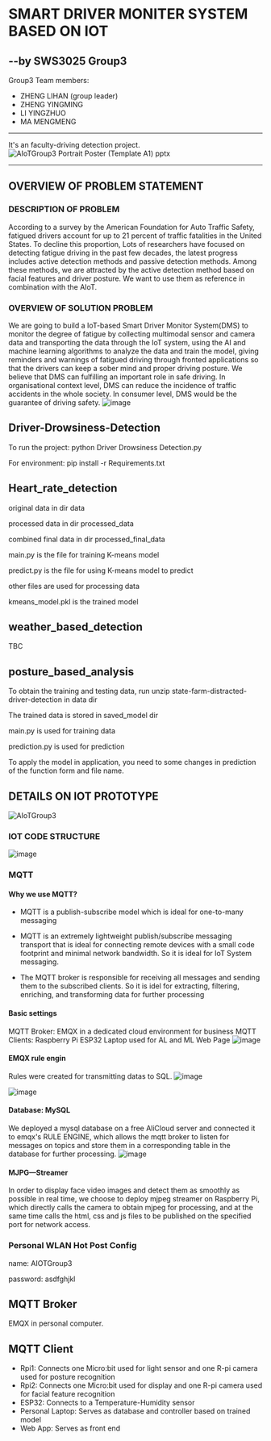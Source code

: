 # SMART DRIVER MONITER SYSTEM BASED ON IOT
--by SWS3025 Group3
---
Group3 Team members:
* ZHENG LIHAN (group leader)
* ZHENG YINGMING
* LI YINGZHUO
* MA MENGMENG
---
It's an faculty-driving detection project.
![AIoTGroup3 Portrait Poster (Template A1) pptx](https://github.com/user-attachments/assets/8f26c8a9-6ae5-43e2-af77-03144a16396e)

---
## OVERVIEW OF PROBLEM STATEMENT
### DESCRIPTION OF PROBLEM
According to a survey by the American Foundation for Auto Traffic Safety, fatigued drivers account for up to 21 percent of traffic fatalities in the United States. To decline this proportion, Lots of researchers have focused on detecting fatigue driving in the past few decades, the latest progress includes active detection methods and passive detection methods. Among these methods, we are attracted by the active detection method based on facial features and driver posture. We want to use them as reference in combination with the AIoT.
### OVERVIEW OF SOLUTION PROBLEM
We are going to build a IoT-based Smart Driver Monitor System(DMS) to monitor the degree of fatigue by collecting multimodal sensor and camera data and transporting the data through the IoT system, using the AI and machine learning algorithms to analyze the data and train the model, giving reminders and warnings of fatigued driving through fronted applications so that the drivers can keep a sober mind and proper driving posture. We believe that DMS can fulfilling an important role in safe driving. In organisational context level, DMS can reduce the incidence of traffic accidents in the whole society. In consumer level, DMS would be the guarantee of driving safety.
![image](https://github.com/user-attachments/assets/b9683a95-9bcc-4d78-9dfa-948107383790)


## Driver-Drowsiness-Detection

To run the project: python Driver Drowsiness Detection.py   

For environment: pip install -r Requirements.txt

## Heart_rate_detection
original data in dir data

processed data in dir processed_data

combined final data in dir processed_final_data

main.py is the file for training K-means model

predict.py is the file for using K-means model to predict

other files are used for processing data

kmeans_model.pkl is the trained model
## weather_based_detection
TBC

## posture_based_analysis

To obtain the training and testing data, run unzip state-farm-distracted-driver-detection in data dir

The trained data is stored in saved_model dir

main.py is used for training data 

prediction.py is used for prediction

To apply the model in application, you need to some changes in prediction of the function form and file name.

## DETAILS ON IOT PROTOTYPE
![AIoTGroup3](https://github.com/user-attachments/assets/7d378fb6-1c7b-4956-97b1-59ff036c7f8d)
### IOT CODE STRUCTURE
![image](https://github.com/user-attachments/assets/4a5cd204-68bf-43c0-9e07-d9d1e0419555)


### MQTT
#### Why we use MQTT?
* MQTT is a publish-subscribe model which is ideal for one-to-many messaging

* MQTT is an extremely lightweight publish/subscribe messaging transport that is ideal for connecting remote devices with a small code footprint and minimal network bandwidth. So it is ideal for IoT System messaging.

* The MQTT broker is responsible for receiving all messages and sending them to the subscribed clients. So it is idel for extracting, filtering, enriching, and transforming data for further processing
#### Basic settings
MQTT Broker: EMQX in a dedicated cloud environment for business
MQTT Clients: 
Raspberry Pi
ESP32
Laptop used for AL and ML
Web Page
![image](https://github.com/user-attachments/assets/ce297575-03c4-442a-ab99-d0b80adb7a35)

#### EMQX rule engin
Rules were created for transmitting datas to SQL.
![image](https://github.com/user-attachments/assets/8735ba98-2ed3-48ac-9f46-08f88544e955)

![image](https://github.com/user-attachments/assets/00a07157-2cf5-419b-8487-b66cf75ac844)

#### Database: MySQL
We deployed a mysql database on a free AliCloud server and connected it to emqx's RULE ENGINE, which allows the mqtt broker to listen for messages on topics and store them in a corresponding table in the database for further processing.
![image](https://github.com/user-attachments/assets/9ad79046-13c0-4953-8fe2-de79409463b4)

#### MJPG—Streamer
In order to display face video images and detect them as smoothly as possible in real time, we choose to deploy mjpeg streamer on Raspberry Pi, which directly calls the camera to obtain mjpeg for processing, and at the same time calls the html, css and js files to be published on the specified port for network access.

### Personal WLAN Hot Post Config 

name: AIOTGroup3

password: asdfghjkl

## MQTT Broker
EMQX in personal computer.

## MQTT Client
+ Rpi1: Connects one Micro:bit used for light sensor and one R-pi camera used for posture recognition
+ Rpi2: Connects one Micro:bit used for display and one R-pi camera used for facial feature recognition
+ ESP32: Connects to a Temperature-Humidity sensor
+ Personal Laptop: Serves as database and controller based on trained model
+ Web App: Serves as front end
